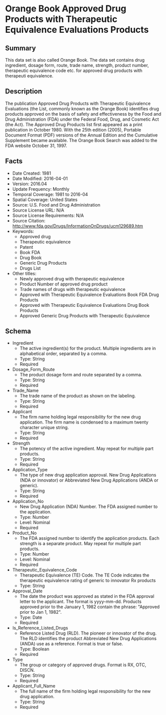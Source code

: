 # Orange Book Approved Drug Products with Therapeutic Equivalence Evaluations Products

## Summary
This data set is also called Orange Book. The data set contains drug ingredient, dosage form, route, trade name, strength, product number, therapeutic equivalence code etc. for approved drug products with therapeuti equivalence.

## Description
The publication Approved Drug Products with Therapeutic Equivalence Evaluations (the List, commonly known as the Orange Book) identifies drug products approved on the basis of safety and effectiveness by the Food and Drug Administration (FDA) under the Federal Food, Drug, and Cosmetic Act (the Act). 
The Approved Drug Products list first appeared as a print publication in October 1980. With the 25th edition (2005), Portable Document Format (PDF) versions of the Annual Edition and the Cumulative Supplement became available.
The Orange Book Search was added to the FDA website October 31, 1997.

## Facts
- Date Created: 1981
- Date Modified: 2016-04-01
- Version: 2016.04
- Update Frequency: Monthly
- Temporal Coverage: 1981 to 2016-04
- Spatial Coverage: United States
- Source: U.S. Food and Drug Administration
- Source License URL: N/A
- Source License Requirements: N/A
- Source Citation: http://www.fda.gov/Drugs/InformationOnDrugs/ucm129689.htm
- Keywords:
  - Approved drug
  - Therapeutic equivalence
  - Patent
  - Book FDA
  - Drug Book
  - Generic Drug Products
  - Drugs List
- Other titles:
  - Newly approved drug with therapeutic equivalence
  - Product Number of approved drug product
  - Trade names of drugs with therapeutic equivalence
  - Approved with Therapeutic Equivalence Evaluations Book FDA  Drug Products
  - Approved with Therapeutic Equivalence Evaluations Drug Book Products
  - Approved Generic Drug Products with Therapeutic Equivalence 
  
## Schema
- Ingredient
  - The active ingredient(s) for the product. Multiple ingredients are in alphabetical order, separated by a comma.
  - Type: String
  - Required
- Dosage_Form_Route
  - The product dosage form and route separated by a comma.
  - Type: String
  - Required
- Trade_Name
  - The trade name of the product as shown on the labeling.
  - Type: String
  - Required
- Applicant
  - The firm name holding legal responsibility for the new drug application.  The firm name is condensed to a maximum twenty character unique string.
  - Type: String
  - Required
- Strength
  - The potency of the active ingredient.  May repeat for multiple part products.
  - Type: String
  - Required
- Application_Type
  - The type of new drug application approval.  New Drug Applications (NDA or innovator) or Abbreviated New Drug Applications (ANDA or generic).
  - Type: String
  - Required
- Application_No
  - New Drug Application (NDA) Number. The FDA assigned number to the application.
  - Type: Number
  - Level: Nominal
  - Required
- Product_No
  - The FDA assigned number to identify the application products. Each strength is a separate product.  May repeat for multiple part products.
  - Type: Number
  - Level: Nominal
  - Required
- Therapeutic_Equivalence_Code
  - Therapeutic Equivalence (TE) Code. The TE Code indicates the therapeutic equivalence rating of generic to innovator Rx products
  - Type: String
- Approval_Date
  - The date the product was approved as stated in the FDA approval letter to the applicant.  The format is yyyy-mm-dd.  Products approved prior to the January 1, 1982 contain the phrase: "Approved prior to Jan 1, 1982".
  - Type: Date
  - Required
- Is_Reference_Listed_Drugs
  - Reference Listed Drug (RLD). The pioneer or innovator of the drug.  The RLD identifies the product Abbreviated New Drug Applications (ANDA) use as a reference.  Format is true or false.
  - Type: Boolean
  - Required
- Type
  - The group or category of approved drugs.  Format is RX, OTC, DISCN.
  - Type: String
  - Required
- Applicant_Full_Name
  - The full name of the firm holding legal responsibility for the new drug application.
  - Type: String
  - Required
